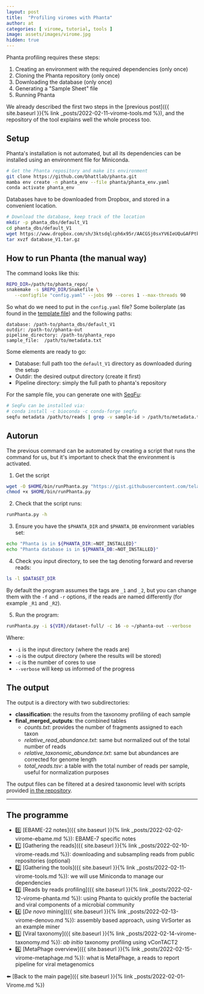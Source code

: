 ```yaml
---
layout: post
title:  "Profiling viromes with Phanta"
author: at
categories: [ virome, tutorial, tools ]
image: assets/images/virome.jpg
hidden: true
---
```


Phanta profiling requires these steps:

1. Creating an environment with the required dependencies (only once)
2. Cloning the Phanta repository (only once)
3. Downloading the database (only once)
4. Generating a "Sample Sheet" file
5. Running Phanta

We already described the first two steps in the [previous post]({{ site.baseurl }}{% link _posts/2022-02-11-virome-tools.md %}), and the repository of the tool explains well the whole process too.

## Setup

Phanta's installation is not automated, but all its dependencies can be 
installed using an environment file for Miniconda.

```bash
# Get the Phanta repository and make its environment
git clone https://github.com/bhattlab/phanta.git
mamba env create -n phanta_env --file phanta/phanta_env.yaml
conda activate phanta_env
```
Databases have to be downloaded from Dropbox, and stored in a convenient location.

```bash
# Download the database, keep track of the location
mkdir -p phanta_dbs/default_V1
cd phanta_dbs/default_V1
wget https://www.dropbox.com/sh/3ktsdqlcph6x95r/AACGSj0sxYV6IeUQuGAFPtk8a/database_V1.tar.gz
tar xvzf database_V1.tar.gz
```

## How to run Phanta (the manual way)

The command looks like this:

```bash
REPO_DIR=/path/to/phanta_repo/
snakemake -s $REPO_DIR/Snakefile \
   --configfile "config.yaml" --jobs 99 --cores 1 --max-threads 90
```

So what do we need to put in the `config.yaml` file? Some boilerplate
(as found in the [template file](https://github.com/bhattlab/phanta/blob/main/config.yaml))
and the following paths:
```text
database: /path-to/phanta_dbs/default_V1
outdir: /path-to//phanta-out
pipeline_directory: /path-to/phanta_repo
sample_file:  /path/to/metadata.txt
```

Some elements are ready to go:

* Database: full path too the `default_V1` directory as downloaded during the setup
* Outdir: the desired output directory (create it first)
* Pipeline directory: simply the full path to phanta's repository
  
For the sample file, you can generate one with [SeqFu](https://github.com/telatin/seqfu2/):

```bash
# SeqFu can be installed via:
# conda install -c bioconda -c conda-forge seqfu
seqfu metadata /path/to/reads | grep -v sample-id > /path/to/metadata.txt
```

## Autorun

The previous command can be automated by creating a script that runs the
command for us, but it's important to check that the environment is activated.

1. Get the script

```bash
wget -O $HOME/bin/runPhanta.py "https://gist.githubusercontent.com/telatin/4f404fc7d677a73d662d3d9c80021ea4/raw/1631ad6d8b7b5d3df5a6d3ca13f427580b43e5b8/run-phanta.py"
chmod +x $HOME/bin/runPhanta.py
```

2. Check that the script runs:

```bash
runPhanta.py -h
```

3. Ensure you have the `$PHANTA_DIR` and `$PHANTA_DB` environment variables set:

```bash
echo "Phanta is in ${PHANTA_DIR:=NOT_INSTALLED}"
echo "Phanta database is in ${PHANTA_DB:=NOT_INSTALLED}"
```

4. Check you input directory, to see the tag denoting forward and reverse reads:

```bash
ls -l $DATASET_DIR
```

By default the program assumes the tags are `_1` and `_2`, but you can change them with the `-f` and `-r` options,
if the reads are named differently (for example `_R1` and `_R2`).

5. Run the program:

```bash
runPhanta.py -i ${VIR}/dataset-full/ -c 16 -o ~/phanta-out --verbose
```

Where:

* `-i` is the input directory (where the reads are)
* `-o` is the output directory (where the results will be stored)
* `-c` is the number of cores to use
* `--verbose` will keep us informed of the progress

## The output

The output is a directory with two subdirectories:
* **classification**: the results from the taxonomy profiling of each sample
* **final_merged_outputs**: the combined tables
  * *counts.txt*:  provides the number of fragments assigned to each taxon
  * *relative_read_abundance.txt*: same but normalized out of the total number of reads
  * *relative_taxonomic_abundance.txt*: same but abundances are corrected for genome length
  * *total_reads.tsv*: a table with the total number of reads per sample, useful for normalization purposes

The output files can be filtered at a desired taxonomic level with scripts provided [in the repository](https://github.com/bhattlab/phanta#filtering-merged-tables-to-a-specific-taxonomic-level).

---

## The programme

* :zero: [EBAME-22 notes]({{ site.baseurl }}{% link _posts/2022-02-02-virome-ebame.md %}): EBAME-7 specific notes
* :one: [Gathering the reads]({{ site.baseurl }}{% link _posts/2022-02-10-virome-reads.md %}):
  downloading and subsampling reads from public repositories (optional)
* :two: [Gathering the tools]({{ site.baseurl }}{% link _posts/2022-02-11-virome-tools.md %}):
  we will use Miniconda to manage our dependencies
* :three: [Reads by reads profiling]({{ site.baseurl }}{% link _posts/2022-02-12-virome-phanta.md %}):
  using Phanta to quickly profile the bacterial and viral components of a microbial community
* :four:  [_De novo_ mining]({{ site.baseurl }}{% link _posts/2022-02-13-virome-denovo.md %}):
  assembly based approach, using VirSorter as an example miner
* :five:  [Viral taxonomy]({{ site.baseurl }}{% link _posts/2022-02-14-virome-taxonomy.md %}):
  *ab initio* taxonomy profiling using vConTACT2
* :six:  [MetaPhage overview]({{ site.baseurl }}{% link _posts/2022-02-15-virome-metaphage.md %}):
  what is MetaPhage, a reads to report pipeline for viral metagenomics

:arrow_left: [Back to the main page]({{ site.baseurl }}{% link _posts/2022-02-01-Virome.md %})
